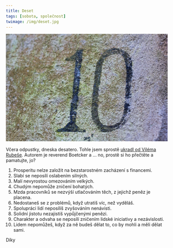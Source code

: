 ```yaml
---
title: Deset
tags: [sobota, společnost]
twimage: /img/deset.jpg
---
```


![cover](/img/deset.jpg)

Včera odpustky, dneska desatero. Tohle jsem sprostě [ukradl od Viléma Rubeše](https://bigvilik.com/2010/01/28/desatero-zdraveho-rozumu-ktere-patrne-neznate/). Autorem je reverend Boetcker a ... no, prostě si ho přečtěte a pamatujte, jo?

1. Prosperitu nelze založit na bezstarostném zacházení s financemi.
1. Slabí se neposílí oslabením silných.
1. Malí nevyrostou omezováním velkých.
1. Chudým nepomůže zničení bohatých.
1. Mzda pracovníků se nezvýší utlačováním těch, z jejichž peněz je placena.
1. Nedostaneš se z problémů, když utratíš víc, než vyděláš.
1. Spolupráci lidí neposílíš zvyšováním nenávisti.
1. Solidní jistotu nezajistíš vypůjčenými penězi.
1. Charakter a odvaha se neposílí zničením lidské iniciativy a nezávislosti.
1. Lidem nepomůžeš, když za ně budeš dělat to, co by mohli a měli dělat sami.

Díky